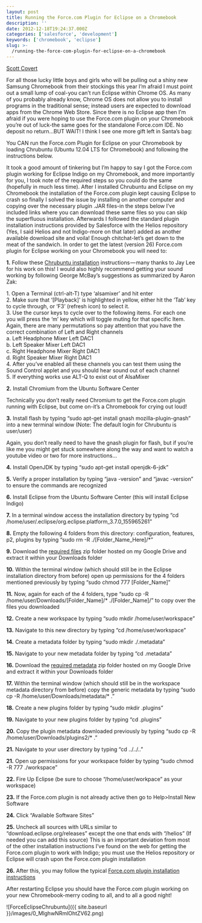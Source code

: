 ```yaml
---
layout: post
title: Running the Force.com Plugin for Eclipse on a Chromebook
description: ''
date: 2012-12-18T19:24:37.000Z
categories: ['salesforce', 'development']
keywords: ['chromebook', 'eclipse']
slug: >-
  /running-the-force-com-plugin-for-eclipse-on-a-chromebook
---
```


[Scott
Covert](https://www.tython.co/)

For all those lucky little boys and girls who will be pulling out a shiny new Samsung Chromebook from their stockings this year I’m afraid I must point out a small lump of coal-you can’t run Eclipse within Chrome OS. As many of you probably already know, Chrome OS does not allow you to install programs in the traditional sense; instead users are expected to download apps from the Chrome Web Store. Since there is no Eclipse app then I’m afraid if you were hoping to use the Force.com plugin on your Chromebook you’re out of luck-the same goes for the standalone Force.com IDE. No deposit no return…BUT WAIT! I think I see one more gift left in Santa’s bag:

You CAN run the Force.com Plugin for Eclipse on your Chromebook by loading Chrubuntu (Ubuntu 12.04 LTS for Chromebook) and following the instructions below.

It took a good amount of tinkering but I’m happy to say I got the Force.com plugin working for Eclipse Indigo on my Chromebook, and more importantly for you, I took note of the required steps so you could do the same (hopefully in much less time). After I installed Chrubuntu and Eclipse on my Chromebook the installation of the Force.com plugin kept causing Eclipse to crash so finally I solved the issue by installing on another computer and copying over the necessary plugin .JAR files-in the steps below I’ve included links where you can download these same files so you can skip the superfluous installation. Afterwards I followed the standard plugin installation instructions provided by Salesforce with the Helios repository (Yes, I said Helios and not Indigo-more on that later) added as another available download site and voila! Enough chitchat-let’s get down to the meat of the sandwich. In order to get the latest (version 26) Force.com plugin for Eclipse working on your Chromebook you will need to:

**1.** Follow these [Chrubuntu installation](http://chromeos-cr48.blogspot.com/2012/10/arm-chrubuntu-1204-alpha-1-now.html) instructions — many thanks to Jay Lee for his work on this! I would also highly recommend getting your sound working by following George McBay’s suggestions as summarized by Aaron Zak:

1\. Open a Terminal (ctrl-alt-T) type ‘alsamixer’ and hit enter  
2\. Make sure that ‘\[Playback\]’ is highlighted in yellow, either hit the ‘Tab’ key to cycle through, or ‘F3’ (refresh icon) to select it.  
3\. Use the cursor keys to cycle over to the following items. For each one you will press the ‘m’ key which will toggle muting for that specific Item. Again, there are many permutations so pay attention that you have the correct combination of Left and Right channels  
a. Left Headphone Mixer Left DAC1  
b. Left Speaker Mixer Left DAC1  
c. Right Headphone Mixer Right DAC1  
d. Right Speaker Mixer Right DAC1  
4\. After you’ve enabled all these channels you can test them using the Sound Control applet and you should hear sound out of each channel  
5\. If everything works use ALT-Q to exist out of AlsaMixer

**2.** Install Chromium from the Ubuntu Software Center

Technically you don’t really need Chromium to get the Force.com plugin running with Eclipse, but come on-it’s a Chromebook for crying out loud!

**3\.** Install flash by typing “sudo apt-get install gnash mozilla-plugin-gnash” into a new terminal window (Note: The default login for Chrubuntu is user/user)

Again, you don’t really need to have the gnash plugin for flash, but if you’re like me you might get stuck somewhere along the way and want to watch a youtube video or two for more instructions…

**4\.** Install OpenJDK by typing “sudo apt-get install openjdk-6-jdk”

**5\.** Verify a proper installation by typing “java -version” and “javac -version” to ensure the commands are recognized

**6\.** Install Eclipse from the Ubuntu Software Center (this will install Eclipse Indigo)

**7\.** In a terminal window access the installation directory by typing “cd /home/user/.eclipse/org.eclipse.platform\_3.7.0\_155965261”

**8\.** Empty the following 4 folders from this directory: configuration, features, p2, plugins by typing “sudo rm -R ./\[Folder\_Name\_Here\]/\*”

**9\.** Download the [required files](https://docs.google.com/open?id=0BxHrvOZJ2MAvUWdJVUhXR0pucHM) zip folder hosted on my Google Drive and extract it within your Downloads folder

**10\.** Within the terminal window (which should still be in the Eclipse installation directory from before) open up permissions for the 4 folders mentioned previously by typing “sudo chmod 777 \[Folder\_Name\]”

**11\.** Now, again for each of the 4 folders, type “sudo cp -R /home/user/Downloads/\[Folder\_Name\]/\* ./\[Folder\_Name\]/” to copy over the files you downloaded

**12\.** Create a new workspace by typing “sudo mkdir /home/user/workspace”

**13\.** Navigate to this new directory by typing “cd /home/user/workspace”

**14\.** Create a metadata folder by typing “sudo mkdir ./.metadata”

**15\.** Navigate to your new metadata folder by typing “cd .metadata”

**16\.** Download the [required metadata](https://docs.google.com/open?id=0BxHrvOZJ2MAvOVZPNnFPMDRvZEE) zip folder hosted on my Google Drive and extract it within your Downloads folder

**17\.** Within the terminal window (which should still be in the workspace metadata directory from before) copy the generic metadata by typing “sudo cp -R /home/user/Downloads/metadata/\* .”

**18\.** Create a new plugins folder by typing “sudo mkdir .plugins”

**19\.** Navigate to your new plugins folder by typing “cd .plugins”

**20\.** Copy the plugin metadata downloaded previously by typing “sudo cp -R /home/user/Downloads/plugins2/\* .”

**21\.** Navigate to your user directory by typing “cd ../../..”

**21\.** Open up permissions for your workspace folder by typing “sudo chmod -R 777 ./workspace”

**22\.** Fire Up Eclipse (be sure to choose “/home/user/workpace” as your workspace)

**23\.** If the Force.com plugin is not already active then go to Help>Install New Software

**24\.** Click “Available Software Sites”

**25\.** Uncheck all sources with URLs similar to “download.eclipse.org/releases” except the one that ends with “/helios” (If needed you can add this source) This is an important deviation from most of the other installation instructions I’ve found on the web for getting the Force.com plugin to work with Indigo; you must use the Helios repository or Eclipse will crash upon the Force.com plugin installation

**26\.** After this, you may follow the typical [Force.com plugin installation instructions](http://wiki.developerforce.com/page/Force.com_IDE_Installation_for_Eclipse_3.6)

After restarting Eclipse you should have the Force.com plugin working on your new Chromebook-merry coding to all, and to all a good night!

![ForceEclipseChrubuntu]({{ site.baseurl }}/images/0_MlghwNRmlOhtZV62.png)